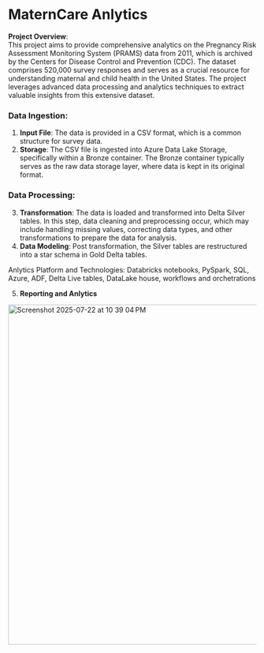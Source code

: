 # MaternCare Anlytics 
**Project Overview**:  
This project aims to provide comprehensive analytics on the Pregnancy Risk Assessment Monitoring System (PRAMS) data from 2011, which is archived by the Centers for Disease Control and Prevention (CDC). The dataset comprises 520,000 survey responses and serves as a crucial resource for understanding maternal and child health in the United States. The project leverages advanced data processing and analytics techniques to extract valuable insights from this extensive dataset.

### Data Ingestion:
1. **Input File**: The data is provided in a CSV format, which is a common structure for survey data.
2. **Storage**: The CSV file is ingested into Azure Data Lake Storage, specifically within a Bronze container. The Bronze container typically serves as the raw data storage layer, where data is kept in its original format.

### Data Processing:
3. **Transformation**: The data is loaded and transformed into Delta Silver tables. In this step, data cleaning and preprocessing occur, which may include handling missing values, correcting data types, and other transformations to prepare the data for analysis.
4. **Data Modeling**: Post transformation, the Silver tables are restructured into a star schema in Gold Delta tables.

Anlytics Platform and Technologies: Databricks notebooks, PySpark, SQL, Azure, ADF, Delta Live tables, DataLake house, workflows and orchetrations

5.  **Reporting and Anlytics**
<img width="1156" height="689" alt="Screenshot 2025-07-22 at 10 39 04 PM" src="https://github.com/user-attachments/assets/84c6cb56-b286-409f-afc2-7ad07233fc29" />
